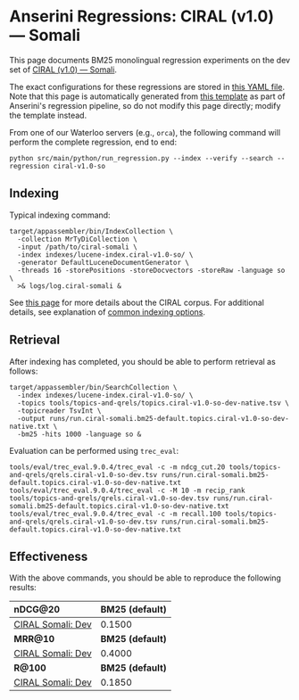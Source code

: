 # Anserini Regressions: CIRAL (v1.0) &mdash; Somali

This page documents BM25 monolingual regression experiments on the dev set of [CIRAL (v1.0) &mdash; Somali](https://github.com/ciralproject/ciral).

The exact configurations for these regressions are stored in [this YAML file](../../src/main/resources/regression/ciral-v1.0-so.yaml).
Note that this page is automatically generated from [this template](../../src/main/resources/docgen/templates/ciral-v1.0-so.template) as part of Anserini's regression pipeline, so do not modify this page directly; modify the template instead.

From one of our Waterloo servers (e.g., `orca`), the following command will perform the complete regression, end to end:

```
python src/main/python/run_regression.py --index --verify --search --regression ciral-v1.0-so
```

## Indexing

Typical indexing command:

```
target/appassembler/bin/IndexCollection \
  -collection MrTyDiCollection \
  -input /path/to/ciral-somali \
  -index indexes/lucene-index.ciral-v1.0-so/ \
  -generator DefaultLuceneDocumentGenerator \
  -threads 16 -storePositions -storeDocvectors -storeRaw -language so \
  >& logs/log.ciral-somali &
```

See [this page](https://github.com/ciralproject/ciral) for more details about the CIRAL corpus.
For additional details, see explanation of [common indexing options](../../docs/common-indexing-options.md).

## Retrieval

After indexing has completed, you should be able to perform retrieval as follows:

```
target/appassembler/bin/SearchCollection \
  -index indexes/lucene-index.ciral-v1.0-so/ \
  -topics tools/topics-and-qrels/topics.ciral-v1.0-so-dev-native.tsv \
  -topicreader TsvInt \
  -output runs/run.ciral-somali.bm25-default.topics.ciral-v1.0-so-dev-native.txt \
  -bm25 -hits 1000 -language so &
```

Evaluation can be performed using `trec_eval`:

```
tools/eval/trec_eval.9.0.4/trec_eval -c -m ndcg_cut.20 tools/topics-and-qrels/qrels.ciral-v1.0-so-dev.tsv runs/run.ciral-somali.bm25-default.topics.ciral-v1.0-so-dev-native.txt
tools/eval/trec_eval.9.0.4/trec_eval -c -M 10 -m recip_rank tools/topics-and-qrels/qrels.ciral-v1.0-so-dev.tsv runs/run.ciral-somali.bm25-default.topics.ciral-v1.0-so-dev-native.txt
tools/eval/trec_eval.9.0.4/trec_eval -c -m recall.100 tools/topics-and-qrels/qrels.ciral-v1.0-so-dev.tsv runs/run.ciral-somali.bm25-default.topics.ciral-v1.0-so-dev-native.txt
```

## Effectiveness

With the above commands, you should be able to reproduce the following results:

| **nDCG@20**                                                                                                  | **BM25 (default)**|
|:-------------------------------------------------------------------------------------------------------------|-----------|
| [CIRAL Somali: Dev](https://huggingface.co/datasets/CIRAL/ciral)                                             | 0.1500    |
| **MRR@10**                                                                                                   | **BM25 (default)**|
| [CIRAL Somali: Dev](https://huggingface.co/datasets/CIRAL/ciral)                                             | 0.4000    |
| **R@100**                                                                                                    | **BM25 (default)**|
| [CIRAL Somali: Dev](https://huggingface.co/datasets/CIRAL/ciral)                                             | 0.1850    |
